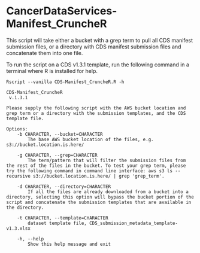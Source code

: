 # CancerDataServices-Manifest_CruncheR
This script will take either a bucket with a grep term to pull all CDS manifest submission files, or a directory with CDS manifest submission files and concatenate them into one file.

To run the script on a CDS v1.3.1 template, run the following command in a terminal where R is installed for help.

```Rscript --vanilla CDS-Manifest_CruncheR.R -h```

```
CDS-Manifest_CruncheR
 v.1.3.1

Please supply the following script with the AWS bucket location and grep term or a directory with the submission templates, and the CDS template file.

Options:
	-b CHARACTER, --bucket=CHARACTER
		The base AWS bucket location of the files, e.g. s3://bucket.location.is.here/

	-g CHARACTER, --grep=CHARACTER
		The term/pattern that will filter the submission files from the rest of the files in the bucket. To test your grep term, please try the following command in command line interface: aws s3 ls --recursive s3://bucket.location.is.here/ | grep 'grep_term'.

	-d CHARACTER, --directory=CHARACTER
		If all the files are already downloaded from a bucket into a directory, selecting this option will bypass the bucket portion of the script and concatenate the submission templates that are available in the directory.

	-t CHARACTER, --template=CHARACTER
		dataset template file, CDS_submission_metadata_template-v1.3.xlsx

	-h, --help
		Show this help message and exit
```
